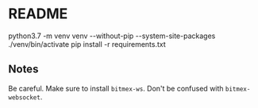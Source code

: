 # README

python3.7 -m venv venv --without-pip --system-site-packages
./venv/bin/activate
pip install -r requirements.txt

## Notes
Be careful. Make sure to install `bitmex-ws`. Don't be confused with `bitmex-websocket`.

